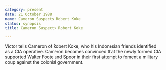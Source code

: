 ```yaml
---
category: present
date: 21 October 1988
name: Cameron Suspects Robert Koke
status: synopsis
title: Cameron Suspects Robert Koke

---
```

Victor tells Cameron of
Robert Koke, who his Indonesian friends identified as a CIA operative.
Cameron becomes convinced that the newly formed CIA supported Walter
Foote and Spoor in their first attempt to foment a military coup against
the colonial government.

